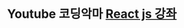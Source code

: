 # Youtube 코딩악마 [React js 강좌](https://www.youtube.com/playlist?list=PLZKTXPmaJk8J_fHAzPLH8CJ_HO_M33e7-)